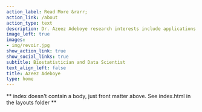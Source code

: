 ```yaml
---
action_label: Read More &rarr;
action_link: /about
action_type: text
description: Dr. Azeez Adeboye research interests include applications of statistics and machine learning to healthcare and medicine, communicating data through visualisation, and understanding how we teach statistical concepts. Research interests Applied statistics, Biostatistics, Mathematical models, Spatial analysis, Bayesian Methods, longitudinal data/repeated measures, Mixed models/random-effects models/multilevel models, Missing data/dropout/survival Analysis, Models for multivariate repeated measures etc
image_left: true
images:
- img/revoir.jpg
show_action_link: true
show_social_links: true
subtitle: Biostatistician and Data Scientist
text_align_left: false
title: Azeez Adeboye
type: home
---
```


** index doesn't contain a body, just front matter above.
See index.html in the layouts folder **
